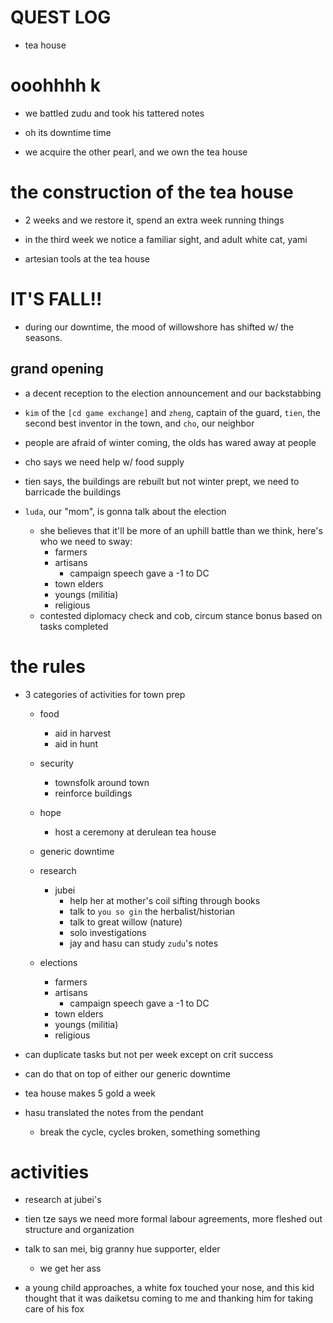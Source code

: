 # QUEST LOG
- tea house

# ooohhhh k
- we battled zudu and took his tattered notes
- oh its downtime time

- we acquire the other pearl, and we own the tea house

# the construction of the tea house
- 2 weeks and we restore it, spend an extra week running things
- in the third week we notice a familiar sight, and adult white cat, yami

- artesian tools at the tea house


# IT'S FALL!!
- during our downtime, the mood of willowshore has shifted w/ the seasons. 
## grand opening
- a decent reception to the election announcement and our backstabbing

- `kim` of the `[cd game exchange]` and `zheng`, captain of the guard, `tien`, the second best inventor in the town, and `cho`, our neighbor

- people are afraid of winter coming, the olds has wared away at people
- cho says we need help w/ food supply
- tien says, the buildings are rebuilt but not winter prept, we need to barricade the buildings
- `luda`, our "mom", is gonna talk about the election
    - she believes that it'll be more of an uphill battle than we think, here's who we need to sway:
        - farmers
        - artisans
            - campaign speech gave a -1 to DC
        - town elders
        - youngs (militia)
        - religious
    - contested diplomacy check and cob, circum stance bonus based on tasks completed

# the rules
- 3 categories of activities for town prep
    - food
        - aid in harvest
        - aid in hunt
    - security
        - townsfolk around town
        - reinforce buildings
    - hope
        - host a ceremony at derulean tea house

    - generic downtime
    - research
        - jubei
            - help her at mother's coil sifting through books
            - talk to `you so gin` the herbalist/historian
            - talk to great willow (nature)
            - solo investigations
            - jay and hasu can study `zudu`'s notes
    - elections
        - farmers
        - artisans
            - campaign speech gave a -1 to DC
        - town elders
        - youngs (militia)
        - religious
- can duplicate tasks but not per week except on crit success

- can do that on top of either our generic downtime

- tea house makes 5 gold a week

- hasu translated the notes from the pendant
    - break the cycle, cycles broken, something something

# activities
- research at jubei's

- tien tze says we need more formal labour agreements, more fleshed out structure and organization

- talk to san mei, big granny hue supporter, elder
    - we get her ass

- a young child approaches, a white fox touched your nose, and this kid thought that it was daiketsu coming to me and thanking him for taking care of his fox
